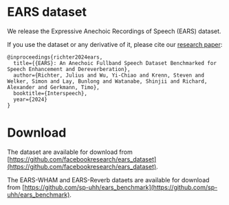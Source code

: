 # EARS dataset

We release the Expressive Anechoic Recordings of Speech (EARS) dataset.

If you use the dataset or any derivative of it, please cite our [research paper](https://arxiv.org/abs/2406.06185):

```
@inproceedings{richter2024ears,
  title={{EARS}: An Anechoic Fullband Speech Dataset Benchmarked for Speech Enhancement and Dereverberation},
  author={Richter, Julius and Wu, Yi-Chiao and Krenn, Steven and Welker, Simon and Lay, Bunlong and Watanabe, Shinjii and Richard, Alexander and Gerkmann, Timo},
  booktitle={Interspeech},
  year={2024}
}
```

# Download

The dataset are available for download from [https://github.com/facebookresearch/ears_dataset](https://github.com/facebookresearch/ears_dataset).

The EARS-WHAM and EARS-Reverb dataets are available for download from [https://github.com/sp-uhh/ears_benchmark](https://github.com/sp-uhh/ears_benchmark).
